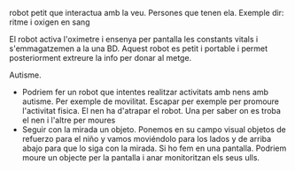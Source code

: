 robot petit que interactua amb la veu. Persones que tenen ela. Exemple dir: ritme i oxigen en sang

El robot activa l'oximetre i ensenya per pantalla les constants vitals i s'emmagatzemen a la una BD.
Aquest robot es petit i portable i permet posteriorment extreure la info per donar al metge.



Autisme. 
* Podriem fer un robot que intentes realitzar activitats amb nens amb autisme. Per exemple de movilitat.
Escapar per exemple per promoure l'activitat fisica. El nen ha d'atrapar el robot. Una per saber on es troba el nen i l'altre per moures
* Seguir con la mirada un objeto. Ponemos en su campo visual objetos de refuerzo para el niño y vamos moviéndolo para los lados y de arriba abajo para que lo siga con la mirada. Si ho fem en una pantalla. Podriem moure un objecte per la pantalla i anar monitoritzan els seus ulls.



